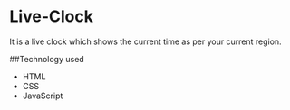 # Live-Clock
It is a live clock which shows the current time as per your current region.

##Technology used
- HTML
- CSS
- JavaScript
